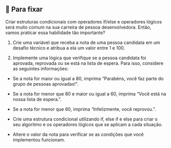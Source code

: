 ## 🚀 Para fixar
Criar estruturas condicionais com operadores if/else e operadores lógicos será muito comum na sua carreira de pessoa desenvolvedora. Então, vamos praticar essa habilidade tão importante?

1. Crie uma variável que receba a nota de uma pessoa candidata em um desafio técnico e atribua a ela um valor entre 1 e 100.

2. Implemente uma lógica que verifique se a pessoa candidata foi aprovada, reprovada ou se está na lista de espera. Para isso, considere as seguintes informações:

  * Se a nota for maior ou igual a 80, imprima “Parabéns, você faz parte do grupo de pessoas aprovadas!”.
  * Se a nota for menor que 80 e maior ou igual a 60, imprima “Você está na nossa lista de espera.”.
  * Se a nota for menor que 60, imprima “Infelizmente, você reprovou.”.

* Crie uma estrutura condicional utilizando if, else if e else para criar o seu algoritmo e os operadores lógicos que se aplicam a cada situação.
* Altere o valor da nota para verificar se as condições que você implementou funcionam.

